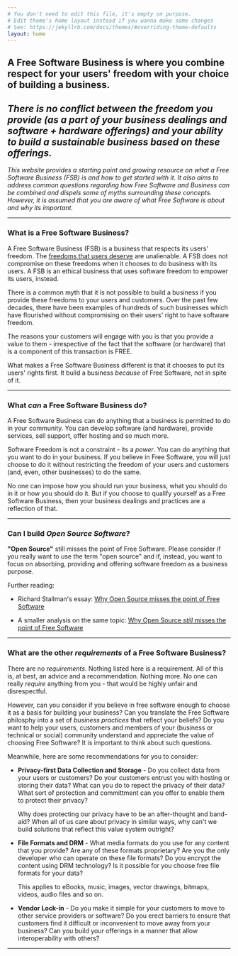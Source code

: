 ```yaml
---
# You don't need to edit this file, it's empty on purpose.
# Edit theme's home layout instead if you wanna make some changes
# See: https://jekyllrb.com/docs/themes/#overriding-theme-defaults
layout: home
---
```


## A **Free Software Business** is where you combine respect for your users' freedom with your choice of building a business.

## *There is no conflict between the freedom you provide (as a part of your business dealings and software + hardware offerings) and your ability to build a sustainable business based on these offerings.*

*This website provides a starting point and growing resource on what a 
Free Software Business (FSB) is and how to get started with it. It also 
aims to address common questions regarding how Free Software and 
Business can be combined and dispels some of myths surrounding these 
concepts. However, it is assumed that you are aware of what Free 
Software is about and why its important.*

----------

### What is a Free Software Business?

A Free Software Business (FSB) is a business that respects its users' 
freedom. The [freedoms that users deserve](/free-software/) are unalienable. A FSB does not 
compromise on these freedoms when it chooses to do business with its 
users. A FSB is an ethical business that uses software freedom to 
empower its users, instead.

There is a common myth that it is not possible to build a business if 
you provide these freedoms to your users and customers. Over the past 
few decades, there have been examples of hundreds of such businesses 
which have flourished without compromising on their users' right to have 
software freedom.

The reasons your customers will engage with you is that you provide a 
value to them - irrespective of the fact that the software (or hardware) 
that is a component of this transaction is FREE.

What makes a Free Software Business different is that it chooses to put 
its users' rights first. It build a business *because* of Free Software, 
not in spite of it.

----------

### What *can* a Free Software Business do?

A Free Software Business can do anything that a business is permitted to 
do in your community. You can develop software (and hardware), provide 
services, sell support, offer hosting and so much more.

Software Freedom is not a constraint - its a *power*. You can do anything 
that you want to do in your business. If you believe in Free Software, 
you will just choose to do it without restricting the freedom of your 
users and customers (and, even, other businesses) to do the same.

No one can impose how you should run your business, what you should do 
in it or how you should do it. But if you choose to qualify yourself as 
a Free Software Business, then your business dealings and practices 
are a reflection of that.

----------

### Can I build *Open Source Software*?

**"Open Source"** still misses the point of Free Software. Please
consider if you really want to use the term "open source" and if,
instead, you want to focus on absorbing, providing and offering software
freedom as a business purpose.

Further reading:

  * Richard Stallman's essay: [Why Open Source misses the point of Free
  Software](https://www.gnu.org/philosophy/open-source-misses-the-point.html)

  * A smaller analysis on the same topic: [Why Open Source *still*
  misses the point of Free
  Software](https://abhas.io/open-source-still-misses-the-point/)

----------

### What are the other *requirements* of a Free Software Business?

There are no *requirements*. Nothing listed here is a requirement. All 
of this is, at best, an advice and a recommendation. Nothing more. No 
one can really *require* anything from you - that would be highly unfair 
and disrespectful.

However, can you consider if you believe in free software enough to 
choose it as a basis for building your business? Can you translate the 
Free Software philosphy into a set of *business practices* that reflect 
your beliefs?  Do you want to help your users, customers and members of 
your (business or technical or social) community understand and 
appreciate the value of choosing Free Software? It is important to think 
about such questions.

Meanwhile, here are some recommendations for you to consider:

  * **Privacy-first Data Collection and Storage** - Do you collect data 
    from your users or customers? Do your customers entrust you with 
    hosting or storing their data? What can you do to repect the privacy 
    of their data? What sort of protection and committment can you offer 
    to enable them to protect their privacy?

    Why does protecting our privacy have to be an after-thought and 
    band-aid? When all of us care about privacy in similar ways, why 
    can't we build solutions that reflect this value system outright?

  * **File Formats and DRM** - What media formats do you use for any content 
    that you provide? Are any of these formats proprietary? Are you the 
    only developer who can operate on these file formats? Do you encrypt 
    the content using DRM technology? Is it possible for you choose free 
    file formats for your data? 
    
    This applies to eBooks, music, images, vector drawings, bitmaps, 
    videos, audio files and so on.

  * **Vendor Lock-in** - Do you make it simple for your customers to 
    move to other service providers or software? Do you erect barriers 
    to ensure that customers find it difficult or inconvenient to move 
    away from your business? Can you build your offerings in a manner 
    that allow interoperability with others?

----------

